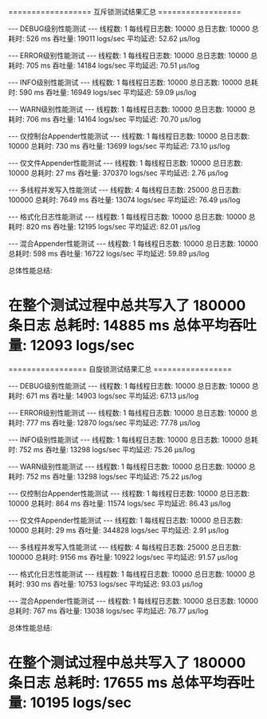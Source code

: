 ================== 互斥锁测试结果汇总 ==================

--- DEBUG级别性能测试 ---
  线程数: 1
  每线程日志数: 10000
  总日志数: 10000
  总耗时: 526 ms
  吞吐量: 19011 logs/sec
  平均延迟: 52.62 μs/log

--- ERROR级别性能测试 ---
  线程数: 1
  每线程日志数: 10000
  总日志数: 10000
  总耗时: 705 ms
  吞吐量: 14184 logs/sec
  平均延迟: 70.51 μs/log

--- INFO级别性能测试 ---
  线程数: 1
  每线程日志数: 10000
  总日志数: 10000
  总耗时: 590 ms
  吞吐量: 16949 logs/sec
  平均延迟: 59.09 μs/log

--- WARN级别性能测试 ---
  线程数: 1
  每线程日志数: 10000
  总日志数: 10000
  总耗时: 706 ms
  吞吐量: 14164 logs/sec
  平均延迟: 70.70 μs/log

--- 仅控制台Appender性能测试 ---
  线程数: 1
  每线程日志数: 10000
  总日志数: 10000
  总耗时: 730 ms
  吞吐量: 13699 logs/sec
  平均延迟: 73.10 μs/log

--- 仅文件Appender性能测试 ---
  线程数: 1
  每线程日志数: 10000
  总日志数: 10000
  总耗时: 27 ms
  吞吐量: 370370 logs/sec
  平均延迟: 2.76 μs/log

--- 多线程并发写入性能测试 ---
  线程数: 4
  每线程日志数: 25000
  总日志数: 100000
  总耗时: 7649 ms
  吞吐量: 13074 logs/sec
  平均延迟: 76.49 μs/log

--- 格式化日志性能测试 ---
  线程数: 1
  每线程日志数: 10000
  总日志数: 10000
  总耗时: 820 ms
  吞吐量: 12195 logs/sec
  平均延迟: 82.01 μs/log

--- 混合Appender性能测试 ---
  线程数: 1
  每线程日志数: 10000
  总日志数: 10000
  总耗时: 598 ms
  吞吐量: 16722 logs/sec
  平均延迟: 59.89 μs/log

总体性能总结:

在整个测试过程中总共写入了 180000 条日志
总耗时: 14885 ms
总体平均吞吐量: 12093 logs/sec
=====================================================

================= 自旋锁测试结果汇总 =================

--- DEBUG级别性能测试 ---
  线程数: 1
  每线程日志数: 10000
  总日志数: 10000
  总耗时: 671 ms
  吞吐量: 14903 logs/sec
  平均延迟: 67.13 μs/log

--- ERROR级别性能测试 ---
  线程数: 1
  每线程日志数: 10000
  总日志数: 10000
  总耗时: 777 ms
  吞吐量: 12870 logs/sec
  平均延迟: 77.78 μs/log

--- INFO级别性能测试 ---
  线程数: 1
  每线程日志数: 10000
  总日志数: 10000
  总耗时: 752 ms
  吞吐量: 13298 logs/sec
  平均延迟: 75.26 μs/log

--- WARN级别性能测试 ---
  线程数: 1
  每线程日志数: 10000
  总日志数: 10000
  总耗时: 752 ms
  吞吐量: 13298 logs/sec
  平均延迟: 75.22 μs/log

--- 仅控制台Appender性能测试 ---
  线程数: 1
  每线程日志数: 10000
  总日志数: 10000
  总耗时: 864 ms
  吞吐量: 11574 logs/sec
  平均延迟: 86.43 μs/log

--- 仅文件Appender性能测试 ---
  线程数: 1
  每线程日志数: 10000
  总日志数: 10000
  总耗时: 29 ms
  吞吐量: 344828 logs/sec
  平均延迟: 2.91 μs/log

--- 多线程并发写入性能测试 ---
  线程数: 4
  每线程日志数: 25000
  总日志数: 100000
  总耗时: 9156 ms
  吞吐量: 10922 logs/sec
  平均延迟: 91.57 μs/log

--- 格式化日志性能测试 ---
  线程数: 1
  每线程日志数: 10000
  总日志数: 10000
  总耗时: 930 ms
  吞吐量: 10753 logs/sec
  平均延迟: 93.03 μs/log

--- 混合Appender性能测试 ---
  线程数: 1
  每线程日志数: 10000
  总日志数: 10000
  总耗时: 767 ms
  吞吐量: 13038 logs/sec
  平均延迟: 76.77 μs/log

总体性能总结:

在整个测试过程中总共写入了 180000 条日志
总耗时: 17655 ms
总体平均吞吐量: 10195 logs/sec
=====================================================